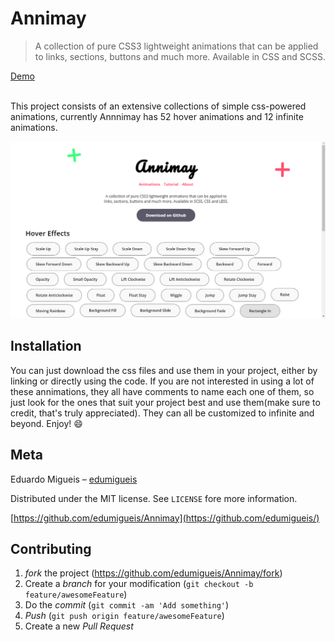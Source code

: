 
 # Annimay
> A collection of pure CSS3 lightweight animations that can be applied to links, sections, buttons and much more. Available in CSS and SCSS.

[Demo](https://edumigueis.github.io/Annimay/)

<br />
This project consists of an extensive collections of simple css-powered animations, currently Annnimay has 52 hover animations and 12 infinite animations.

![](./src/header.png)

## Installation

You can just download the css files and use them in your project, either by linking or directly using the code. If you are not interested in using a lot of these annimations, they all have comments to name each one of them, so just look for the ones that suit your project best and use them(make sure to credit, that's truly appreciated). They can all be customized to infinite and beyond. Enjoy! :smile:

## Meta

Eduardo Migueis – [edumigueis](https://www.linkedin.com/in/edumigueis/)

Distributed under the MIT license. See `LICENSE` fore more information.

[https://github.com/edumigueis/Annimay](https://github.com/edumigueis/)

## Contributing

1. _fork_ the project (<https://github.com/edumigueis/Annimay/fork>)
2. Create a _branch_ for your modification (`git checkout -b feature/awesomeFeature`)
3. Do the _commit_ (`git commit -am 'Add something'`)
4. _Push_ (`git push origin feature/awesomeFeature`)
5. Create a new _Pull Request_
